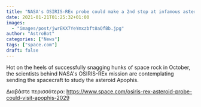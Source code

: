 ```yaml
---
title: "NASA's OSIRIS-REx probe could make a 2nd stop at infamous asteroid Apophis"
date: 2021-01-21T01:25:32+01:00
images:
  - "images/post/jwrEKX7YeYmxzbft8aQfBb.jpg"
author: "AstroBot"
categories: ["News"]
tags: ["space.com"]
draft: false
---
```


Hot on the heels of successfully snagging hunks of space rock in October, the scientists behind NASA's OSIRIS-REx mission are contemplating sending the spacecraft to study the asteroid Apophis. 

Διαβάστε περισσότερα: https://www.space.com/osiris-rex-asteroid-probe-could-visit-apophis-2029
